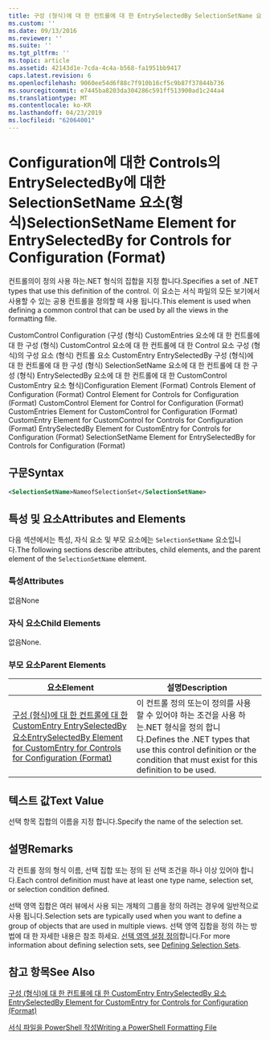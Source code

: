 ```yaml
---
title: 구성 (형식)에 대 한 컨트롤에 대 한 EntrySelectedBy SelectionSetName 요소 | Microsoft Docs
ms.custom: ''
ms.date: 09/13/2016
ms.reviewer: ''
ms.suite: ''
ms.tgt_pltfrm: ''
ms.topic: article
ms.assetid: 42143d1e-7cda-4c4a-b568-fa1951bb9417
caps.latest.revision: 6
ms.openlocfilehash: 9060ee54d6f88c7f910b16cf5c9b87f37844b736
ms.sourcegitcommit: e7445ba8203da304286c591ff513900ad1c244a4
ms.translationtype: MT
ms.contentlocale: ko-KR
ms.lasthandoff: 04/23/2019
ms.locfileid: "62064001"
---
```

# <a name="selectionsetname-element-for-entryselectedby-for-controls-for-configuration-format"></a><span data-ttu-id="c21f1-102">Configuration에 대한 Controls의 EntrySelectedBy에 대한 SelectionSetName 요소(형식)</span><span class="sxs-lookup"><span data-stu-id="c21f1-102">SelectionSetName Element for EntrySelectedBy for Controls for Configuration (Format)</span></span>

<span data-ttu-id="c21f1-103">컨트롤의이 정의 사용 하는.NET 형식의 집합을 지정 합니다.</span><span class="sxs-lookup"><span data-stu-id="c21f1-103">Specifies a set of .NET types that use this definition of the control.</span></span> <span data-ttu-id="c21f1-104">이 요소는 서식 파일의 모든 보기에서 사용할 수 있는 공용 컨트롤을 정의할 때 사용 됩니다.</span><span class="sxs-lookup"><span data-stu-id="c21f1-104">This element is used when defining a common control that can be used by all the views in the formatting file.</span></span>

<span data-ttu-id="c21f1-105">CustomControl Configuration (구성 (형식) CustomEntries 요소에 대 한 컨트롤에 대 한 구성 (형식) CustomControl 요소에 대 한 컨트롤에 대 한 Control 요소 구성 (형식)의 구성 요소 (형식) 컨트롤 요소 CustomEntry EntrySelectedBy 구성 (형식)에 대 한 컨트롤에 대 한 구성 (형식) SelectionSetName 요소에 대 한 컨트롤에 대 한 구성 (형식) EntrySelectedBy 요소에 대 한 컨트롤에 대 한 CustomControl CustomEntry 요소 형식)</span><span class="sxs-lookup"><span data-stu-id="c21f1-105">Configuration Element (Format) Controls Element of Configuration (Format) Control Element for Controls for Configuration (Format) CustomControl Element for Control for Configuration (Format) CustomEntries Element for CustomControl for Configuration (Format) CustomEntry Element for CustomControl for Controls for Configuration (Format) EntrySelectedBy Element for CustomEntry for Controls for Configuration (Format) SelectionSetName Element for EntrySelectedBy for Controls for Configuration (Format)</span></span>

## <a name="syntax"></a><span data-ttu-id="c21f1-106">구문</span><span class="sxs-lookup"><span data-stu-id="c21f1-106">Syntax</span></span>

```xml
<SelectionSetName>NameofSelectionSet</SelectionSetName>

```

## <a name="attributes-and-elements"></a><span data-ttu-id="c21f1-107">특성 및 요소</span><span class="sxs-lookup"><span data-stu-id="c21f1-107">Attributes and Elements</span></span>

<span data-ttu-id="c21f1-108">다음 섹션에서는 특성, 자식 요소 및 부모 요소에는 `SelectionSetName` 요소입니다.</span><span class="sxs-lookup"><span data-stu-id="c21f1-108">The following sections describe attributes, child elements, and the parent element of the `SelectionSetName` element.</span></span>

### <a name="attributes"></a><span data-ttu-id="c21f1-109">특성</span><span class="sxs-lookup"><span data-stu-id="c21f1-109">Attributes</span></span>

<span data-ttu-id="c21f1-110">없음</span><span class="sxs-lookup"><span data-stu-id="c21f1-110">None</span></span>

### <a name="child-elements"></a><span data-ttu-id="c21f1-111">자식 요소</span><span class="sxs-lookup"><span data-stu-id="c21f1-111">Child Elements</span></span>

<span data-ttu-id="c21f1-112">없음</span><span class="sxs-lookup"><span data-stu-id="c21f1-112">None.</span></span>

### <a name="parent-elements"></a><span data-ttu-id="c21f1-113">부모 요소</span><span class="sxs-lookup"><span data-stu-id="c21f1-113">Parent Elements</span></span>

|<span data-ttu-id="c21f1-114">요소</span><span class="sxs-lookup"><span data-stu-id="c21f1-114">Element</span></span>|<span data-ttu-id="c21f1-115">설명</span><span class="sxs-lookup"><span data-stu-id="c21f1-115">Description</span></span>|
|-------------|-----------------|
|[<span data-ttu-id="c21f1-116">구성 (형식)에 대 한 컨트롤에 대 한 CustomEntry EntrySelectedBy 요소</span><span class="sxs-lookup"><span data-stu-id="c21f1-116">EntrySelectedBy Element for CustomEntry for Controls for Configuration (Format)</span></span>](./entryselectedby-element-for-customentry-for-controls-for-configuration-format.md)|<span data-ttu-id="c21f1-117">이 컨트롤 정의 또는이 정의를 사용할 수 있어야 하는 조건을 사용 하는.NET 형식을 정의 합니다.</span><span class="sxs-lookup"><span data-stu-id="c21f1-117">Defines the .NET types that use this control definition or the condition that must exist for this definition to be used.</span></span>|

## <a name="text-value"></a><span data-ttu-id="c21f1-118">텍스트 값</span><span class="sxs-lookup"><span data-stu-id="c21f1-118">Text Value</span></span>

<span data-ttu-id="c21f1-119">선택 항목 집합의 이름을 지정 합니다.</span><span class="sxs-lookup"><span data-stu-id="c21f1-119">Specify the name of the selection set.</span></span>

## <a name="remarks"></a><span data-ttu-id="c21f1-120">설명</span><span class="sxs-lookup"><span data-stu-id="c21f1-120">Remarks</span></span>

<span data-ttu-id="c21f1-121">각 컨트롤 정의 형식 이름, 선택 집합 또는 정의 된 선택 조건을 하나 이상 있어야 합니다.</span><span class="sxs-lookup"><span data-stu-id="c21f1-121">Each control definition must have at least one type name, selection set, or selection condition defined.</span></span>

<span data-ttu-id="c21f1-122">선택 영역 집합은 여러 뷰에서 사용 되는 개체의 그룹을 정의 하려는 경우에 일반적으로 사용 됩니다.</span><span class="sxs-lookup"><span data-stu-id="c21f1-122">Selection sets are typically used when you want to define a group of objects that are used in multiple views.</span></span> <span data-ttu-id="c21f1-123">선택 영역 집합을 정의 하는 방법에 대 한 자세한 내용은 참조 하세요. [선택 영역 설정 정의](./defining-selection-sets.md)합니다.</span><span class="sxs-lookup"><span data-stu-id="c21f1-123">For more information about defining selection sets, see [Defining Selection Sets](./defining-selection-sets.md).</span></span>

## <a name="see-also"></a><span data-ttu-id="c21f1-124">참고 항목</span><span class="sxs-lookup"><span data-stu-id="c21f1-124">See Also</span></span>

[<span data-ttu-id="c21f1-125">구성 (형식)에 대 한 컨트롤에 대 한 CustomEntry EntrySelectedBy 요소</span><span class="sxs-lookup"><span data-stu-id="c21f1-125">EntrySelectedBy Element for CustomEntry for Controls for Configuration (Format)</span></span>](./entryselectedby-element-for-customentry-for-controls-for-configuration-format.md)

[<span data-ttu-id="c21f1-126">서식 파일을 PowerShell 작성</span><span class="sxs-lookup"><span data-stu-id="c21f1-126">Writing a PowerShell Formatting File</span></span>](./writing-a-powershell-formatting-file.md)

